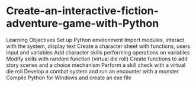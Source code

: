 # Create-an-interactive-fiction-adventure-game-with-Python
Learning Objectives Set up Python environment Import modules, interact with the system, display text Create a character sheet with functions, users input and variables Add character skills performing operations on variables Modify skills with random function (virtual die roll) Create functions to add story scenes and a choice mechanism Perform a skill check with a virtual die roll Develop a combat system and run an encounter with a monster Compile Python for Windows and create an exe file
